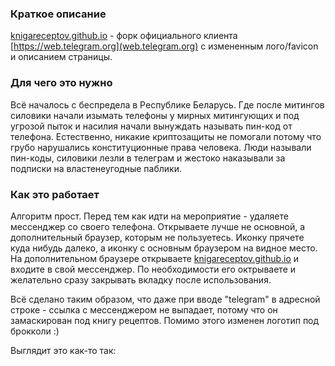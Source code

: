 ### Краткое описание

[knigareceptov.github.io](https://knigareceptov.github.io) - форк официального клиента [https://web.telegram.org](web.telegram.org) c измененным лого/favicon и описанием страницы. 

### Для чего это нужно

Всё началось с беспредела в Республике Беларусь. Где после митингов силовики начали изымать телефоны у мирных митингующих и под угрозой пыток и насилия начали вынуждать называть пин-код от телефона. Естественно, никакие криптозащиты не помогали потому что грубо нарушались конституционные права человека. Люди называли пин-коды, силовики лезли в телеграм и жестоко наказывали за подписки на властенеугодные паблики.

### Как это работает

Алгоритм прост. Перед тем как идти на мероприятие - удаляете мессенджер со своего телефона. Открываете лучше не основной, а дополнительный браузер, которым не пользуетесь. Иконку прячете куда нибудь далеко, а иконку с основным браузером на видное место. На дополнительном браузере открываете [knigareceptov.github.io](https://knigareceptov.github.io) и входите в свой мессенджер. По необходимости его октрываете и желательно сразу закрывать вкладку после использования. 

Всё сделано таким образом, что даже при вводе "telegram" в адресной строке - ссылка с мессенджером не выпадает, потому что он замаскирован под книгу рецептов. Помимо этого изменен логотип под брокколи :)

Выглядит это как-то так:


